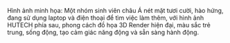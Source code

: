 Hình ảnh minh họa: Một nhóm sinh viên châu Á nét mặt tươi cười, hào hứng, đang sử dụng laptop và điện thoại để tìm việc làm thêm, với hình ảnh HUTECH phía sau, phong cách đồ họa 3D Render hiện đại, màu sắc trẻ trung, sống động, tạo cảm giác năng động và sẵn sàng hành động.